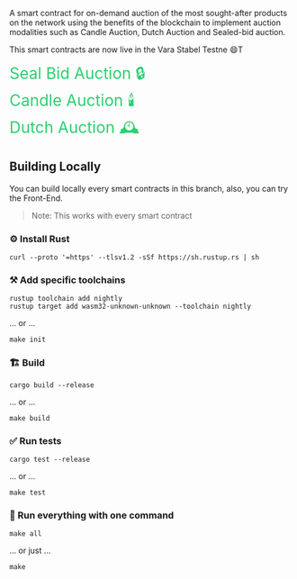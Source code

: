 
<!-- Description starts here -->

A smart contract for on-demand auction of the most sought-after products on the network using the benefits of the blockchain to implement auction modalities such as Candle Auction, Dutch Auction and Sealed-bid auction.

<!-- End of description -->

This smart contracts are now live in the Vara Stabel Testne 😄T

<a style="color: #2bd071; font-size: 28px; text-decoration: none;" href="https://idea.gear-tech.io/programs/0x959d3f6039f7fedf0c2cb2c0b6fac9425f7e325c0ab1c7fb24b21fe56bca4938?node=wss%3A%2F%2Ftestnet.vara.rs">
Seal Bid Auction 🔒</a></br>

<a style="color: #2bd071; font-size: 28px; text-decoration: none;" href="https://idea.gear-tech.io/programs/0x5b49b152837b7db4cfa28a984afcf06f7874e72b9130c2bd3aaa9928bfe639d2?node=wss%3A%2F%2Ftestnet.vara.rs">
Candle Auction 🕯️</a></br>

<a style="color: #2bd071; font-size: 28px; text-decoration: none;" href="https://idea.gear-tech.io/programs/0x0ca669a405d46aa3b840f4bd79dbf0841173732dc7433907657ad641149005d3?node=wss%3A%2F%2Ftestnet.vara.rs">
Dutch Auction 🕰️</a></br>

## Building Locally

You can build locally every smart contracts in this branch, also, you can try the Front-End.

> Note: This works with every smart contract 

### ⚙️ Install Rust

```shell
curl --proto '=https' --tlsv1.2 -sSf https://sh.rustup.rs | sh
```

### ⚒️ Add specific toolchains

```shell
rustup toolchain add nightly
rustup target add wasm32-unknown-unknown --toolchain nightly
```

... or ...

```shell
make init
```

### 🏗️ Build

```shell
cargo build --release
```

... or ...

```shell
make build
```

### ✅ Run tests

```shell
cargo test --release
```

... or ...

```shell
make test
```

### 🚀 Run everything with one command

```shell
make all
```

... or just ...

```shell
make
```
